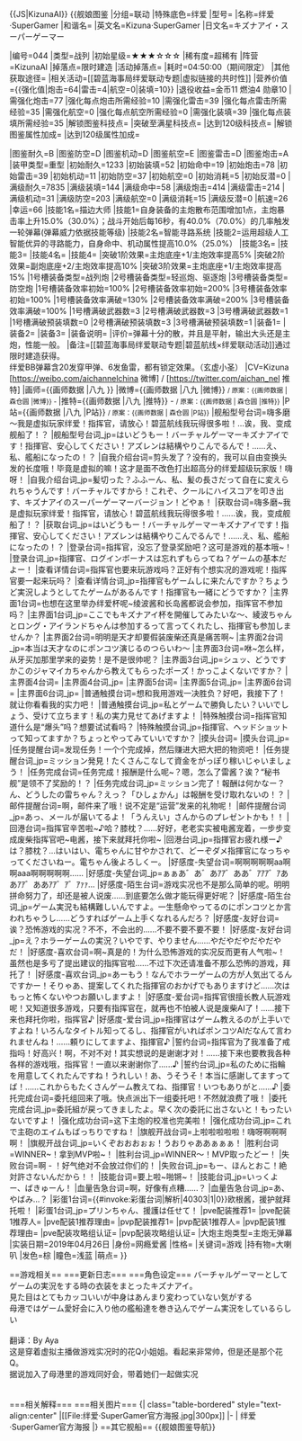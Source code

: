 {{JS|KizunaAI}}
{{舰娘图鉴 
|分组=联动
|特殊底色=绊爱
|型号=
|名称=绊爱·SuperGamer
|和谐名=
|英文名=Kizuna·SuperGamer
|日文名=キズナアイ・スーパーゲーマー

|编号=044
|类型=战列
|初始星级=★★★☆☆☆
|稀有度=超稀有
|阵营=KizunaAI
|掉落点=限时建造
|活动掉落点=
|耗时=04:50:00（期间限定）
|其他获取途径=
|相关活动=[[碧蓝海事局绊爱联动专题|虚拟链接的共时性]]
|营养价值={{强化值|炮击=64|雷击=4|航空=0|装填=10}}
|退役收益=金币11 燃油4 勋章10
|需强化炮击=77
|强化每点炮击所需经验=10
|需强化雷击=39
|强化每点雷击所需经验=35
|需强化航空=0
|强化每点航空所需经验=0
|需强化装填=39
|强化每点装填所需经验=35
|解锁图鉴科技点=
|突破至满星科技点=
|达到120级科技点=
|解锁图鉴属性加成=
|达到120级属性加成=

|图鉴耐久=B
|图鉴防空=D
|图鉴机动=D
|图鉴航空=E
|图鉴雷击=D
|图鉴炮击=A
|装甲类型=重型
|初始耐久=1233
|初始装填=52
|初始命中=19
|初始炮击=78
|初始雷击=39
|初始机动=11
|初始防空=37
|初始航空=0
|初始消耗=5
|初始反潜=0
|满级耐久=7835
|满级装填=144
|满级命中=58
|满级炮击=414
|满级雷击=214
|满级机动=31
|满级防空=203
|满级航空=0
|满级消耗=15
|满级反潜=0
|航速=26
|幸运=66
|技能1名=描边大师
|技能1=自身装备的主炮散布范围增加1点，主炮暴击率上升15.0%（30.0%）；战斗开始后每16秒，有40.0%（70.0%）的几率触发一轮弹幕(弹幕威力依据技能等级)
|技能2名=智能寻路系统
|技能2=运用超级人工智能优异的寻路能力，自身命中、机动属性提高10.0%（25.0%）
|技能3名=
|技能3=
|技能4名=
|技能4=
|突破1阶效果=主炮底座+1/主炮效率提高5%
|突破2阶效果=副炮底座+2/主炮效率提高10%
|突破3阶效果=主炮底座+1/主炮效率提高15%
|1号槽装备类型=战列炮
|2号槽装备类型=轻巡炮、驱逐炮
|3号槽装备类型=防空炮
|1号槽装备效率初始=100%
|2号槽装备效率初始=200%
|3号槽装备效率初始=100%
|1号槽装备效率满破=130%
|2号槽装备效率满破=200%
|3号槽装备效率满破=100%
|1号槽满破武器数=3
|2号槽满破武器数=3
|3号槽满破武器数=1
|1号槽满破预装填数=0
|2号槽满破预装填数=3
|3号槽满破预装填数=1
|装备1=
|装备2=
|装备3=
|装备说明=
|评价=弹幕十分的散，并且是平射，输出大头还是主炮，性能一般。
|备注=[[碧蓝海事局绊爱联动专题|碧蓝航线×绊爱联动活动]]通过限时建造获得。<br>绊爱BB弹幕含20发穿甲弹、6发鱼雷，都有锁定效果。（玄虚小圣）
|CV=Kizuna [https://weibo.com/aichannelchina 微博] / [https://twitter.com/aichan_nel 推特]
|画师={{画师数据 |八九 }}
|微博={{画师数据 |八九  |微博}} <small> / 原案：{{画师数据 | 森仓圆 |微博}}<nowiki> - </nowiki></small>
|推特={{画师数据 |八九  |推特}}<nowiki> - </nowiki><small> / 原案：{{画师数据 | 森仓圆 |推特}}</small>
|P站={{画师数据 |八九  |P站}} <small> / 原案：{{画师数据 | 森仓圆 |P站}}</small>
|舰船型号台词=嗨多磨～我是虚拟玩家绊爱！指挥官，请放心！碧蓝航线我玩得很多啦！…诶，我、变成舰船了！？
|舰船型号台词_jp=はいどうもー！バーチャルゲーマーキズナアイです！指揮官、安心してください！アズレンは結構やりこんでるんで！……え、私、艦船になったの！？
|自我介绍台词=剪头发了？没有的，我可以自由变换头发的长度哦！毕竟是虚拟的嘛！这才是面不改色打出超高分的绊爱超级玩家版！嗨呀！
|自我介绍台词_jp=髪切った？ふふーん、私、髪の長さだって自在に変えられちゃうんです！バーチャルですから！これぞ、クールにハイスコアを叩き出す、キズナアイのスーパーゲーマーバージョン！どやぁ！
|获取台词=嗨多磨~我是虚拟玩家绊爱！指挥官，请放心！碧蓝航线我玩得很多啦！......诶，我，变成舰船了！？
|获取台词_jp=はいどうもー！バーチャルゲーマーキズナアイです！指揮官、安心してください！アズレンは結構やりこんでるんで！……え、私、艦船になったの！？
|登录台词=指挥官，没忘了登录奖励吧？这可是游戏的基本哦~！
|登录台词_jp=指揮官、ログインボーナスは忘れずもらってね？ゲームの基本だよー！
|查看详情台词=指挥官也要来玩游戏吗？正好有个想实况的游戏呢！指挥官要一起来玩吗？
|查看详情台词_jp=指揮官もゲームしに来たんですか？ちょうど実況しようとしてたゲームがあるんです！指揮官も一緒にどうですか？	
|主界面1台词=也想在这里举办绊爱杯呢~绫波酱和长岛酱都说会参加，指挥官不参加吗？
|主界面1台词_jp=ここでもキズナアイ杯を開催してみたいな～、綾波ちゃんとロング・アイランドちゃんは参加するって言ってくれたし、指揮官も参加しませんか？
|主界面2台词=明明是天才却要假装废柴还真是痛苦啊~
|主界面2台词_jp=本当は天才なのにポンコツ演じるのつらいわ～
|主界面3台词=咻~怎么样，从牙买加那里学来的姿势！是不是很帅呢？
|主界面3台词_jp=シュッ、どうですかこのジャマイカちゃんから教えてもらったポーズ！かっこよくないですか？
|主界面4台词=
|主界面4台词_jp=
|主界面5台词=
|主界面5台词_jp=
|主界面6台词= 
|主界面6台词_jp=
|普通触摸台词=想和我用游戏一决胜负？好吧，我接下了！就让你看看我的实力吧！
|普通触摸台词_jp=私とゲームで勝負したい？いいでしょう、受けて立ちます！私の実力見せてあげますよ！
|特殊触摸台词=指挥官知道什么是“爆头”吗？想要试试看吗？
|特殊触摸台词_jp=指揮官、ヘッドショットって知ってますか？ちょっとやってみていいですか？
|摸头台词=
|摸头台词_jp=
|任务提醒台词=发现任务！一个个完成掉，然后赚进大把大把的物资吧！
|任务提醒台词_jp=ミッション発見！たくさんこなして資金をがっぽり稼いじゃいましょう！
|任务完成台词=任务完成！报酬是什么呢~？嗯，怎么了雷酱？诶？“秘书舰”是领不了奖励的！？
|任务完成台词_jp=ミッション完了！報酬は何かなー？ん、どうしたの雷ちゃん？えっ？「ひしょかん」は報酬を受け取れないの！？
|邮件提醒台词=啊，邮件来了哦！说不定是“运营”发来的礼物呢！
|邮件提醒台词_jp=あっ、メールが届いてるよ！「うんえい」さんからのプレゼントかも！！
|回港台词=指挥官辛苦啦~♪哈？膝枕？......好好，老老实实被电酱宠着，一步步变成废柴指挥官吧~电酱，接下来就拜托你啦~
|回港台词_jp=指揮官お疲れ様ー♪は？膝枕？…はいはい、電ちゃんに甘やかされて、どーぞダメ指揮官になっちゃってくださいねー。電ちゃん後よろしくー。
|好感度-失望台词=啊啊啊啊啊aa啊啊aaa啊啊啊啊啊......
|好感度-失望台词_jp=ぁぁあ゛あ゛あｱｱ゛ああ゛ｱｱｱ゛ｱああｱｱ゛ああｱｱ゛ｱ゛ｱｧｧ…
|好感度-陌生台词=游戏实况也不是那么简单的呢。明明拼命努力了，却还是被人说废......到底要怎么做才能玩得更好呢？
|好感度-陌生台词_jp=ゲーム実況も結構難しいんですよ。一生懸命やってるのにポンコツとか言われちゃうし……どうすればゲーム上手くなれるんだろ？
|好感度-友好台词=诶？恐怖游戏的实况？不不，不会出的......不要不要不要不要！
|好感度-友好台词_jp=え？ホラーゲームの実況？いやです、やりません……やだやだやだやだやだ！
|好感度-喜欢台词=啊~真是的！为什么恐怖游戏的实况反而更有人气啦~！虽然也是多亏了提出建议的指挥官啦......不过下次还请准备不那么恐怖的游戏，拜托了！
|好感度-喜欢台词_jp=あーもう！なんでホラーゲームの方が人気出てるんですかー！そりゃあ、提案してくれた指揮官のおかげでもありますけど……次はもっと怖くないやつお願いしますよ！
|好感度-爱台词=指挥官很擅长教人玩游戏呢！又知道很多游戏，只要有指挥官在，就再也不怕被人说是废柴AI了！......接下来也拜托你啦，指挥官♪
|好感度-爱台词_jp=指揮官はゲーム教えるのが上手いですよね！いろんなタイトル知ってるし、指揮官がいればポンコツAIだなんて言われませんね！……頼りにしてますよ、指揮官♪
|誓约台词=指挥官为了我准备了戒指吗！好高兴！啊，不对不对！其实想说的是谢谢才对！......接下来也要教我各种各样的游戏哦，指挥官！一直以来谢谢你了......♪
|誓约台词_jp=私のために指輪を用意してくれたんですね！うれしい！あ、うそうそ！本当に感謝してますってば！……これからもたくさんゲーム教えてね、指揮官！いつもありがと……♪	
|委托完成台词=委托组回来了哦。快点派出下一组委托吧！不然就浪费了哦！
|委托完成台词_jp=委託組が戻ってきましたよ。早く次の委託に出さないと！もったいないですよ！
|强化成功台词=这下主炮的校准也完美啦！
|强化成功台词_jp=これで主砲のエイムもばっちりですね！
|旗舰开战台词=上啦啦啦啦啦！嗨呀啊啊啊啊！
|旗舰开战台词_jp=いくぞおおおぉぉ！うおりゃああぁぁぁ！
|胜利台词=WINNER~！拿到MVP啦~！
|胜利台词_jp=WINNER～！MVP取ったどー！
|失败台词=啊 - ！好气绝对不会放过你们的！
|失败台词_jp=もー、ほんとおこ！絶対許さないんだから！！
|技能台词=要上啦~啪锵~！
|技能台词_jp=いっくよー、ばきゅーん！
|血量告急台词=啊，好像有点糟......？
|血量告急台词_jp=あ、やばみ…？
|彩蛋1台词={{#invoke:彩蛋台词|解析|40303|1|0}}欧根酱，援护就拜托啦！
|彩蛋1台词_jp=プリンちゃん、援護は任せて！
|pve配装推荐1=
|pve配装1推荐人=
|pve配装1推荐理由=
|pvp配装推荐1=
|pvp配装1推荐人=
|pvp配装1推荐理由=
|pve配装攻略组认证=
|pvp配装攻略组认证=
|大炮主炮类型=主炮无弹幕
|实装日期=2019年04月26日
|身份=网瘾爱酱
|性格=
|关键词=游戏
|持有物=大喇叭
|发色=棕
|瞳色=浅蓝
|萌点=
}}

==游戏相关==
===更新日志===
===角色设定===
バーチャルゲーマーとしてゲームの実況をする時の衣装をまとったキズナアイ。<br>
見た目はとてもカッコいいが中身はあんまり変わっていない気がする<br>
母港ではゲーム愛好会に入り他の艦船達を巻き込んでゲーム実況をしているらしい<br><br>
翻译：By Aya<br>
这是穿着虚拟主播做游戏实况时的花Q小姐姐。看起来非常帅，但是还是那个花Q。<br>
据说加入了母港里的游戏同好会，带着她们一起做实况<br>
<br><br>
===相关解释===
===相关图片===
{| class="table-bordered" style="text-align:center"
|[[File:绊爱·SuperGamer官方海报.jpg|300px]]
|-
| 绊爱·SuperGamer官方海报
|}
==其它舰船==
{{舰娘图鉴导航}}